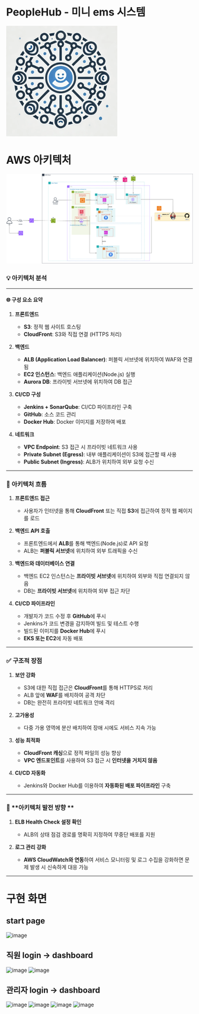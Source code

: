 # PeopleHub - 미니 ems 시스템
<img src="image.png" alt="Peoplehub - 미니 ems 시스템" width="300"/>


# AWS 아키텍처

![alt text](ems.png)


### 💡 **아키텍처 분석**
---

#### 🌐 **구성 요소 요약**
1. **프론트엔드**
   - **S3**: 정적 웹 사이트 호스팅
   - **CloudFront**: S3와 직접 연결 (HTTPS 처리)

2. **백엔드**
   - **ALB (Application Load Balancer)**: 퍼블릭 서브넷에 위치하여 WAF와 연결됨
   - **EC2 인스턴스**: 백엔드 애플리케이션(Node.js) 실행
   - **Aurora DB**: 프라이빗 서브넷에 위치하여 DB 접근

3. **CI/CD 구성**
   - **Jenkins + SonarQube**: CI/CD 파이프라인 구축
   - **GitHub**: 소스 코드 관리
   - **Docker Hub**: Docker 이미지를 저장하여 배포

4. **네트워크**
   - **VPC Endpoint**: S3 접근 시 프라이빗 네트워크 사용
   - **Private Subnet (Egress)**: 내부 애플리케이션이 S3에 접근할 때 사용
   - **Public Subnet (Ingress)**: ALB가 위치하여 외부 요청 수신

---

### 📝 **아키텍처 흐름**
1. **프론트엔드 접근**
   - 사용자가 인터넷을 통해 **CloudFront** 또는 직접 **S3**에 접근하여 정적 웹 페이지를 로드

2. **백엔드 API 호출**
   - 프론트엔드에서 **ALB**를 통해 백엔드(Node.js)로 API 요청
   - ALB는 **퍼블릭 서브넷**에 위치하여 외부 트래픽을 수신

3. **백엔드와 데이터베이스 연결**
   - 백엔드 EC2 인스턴스는 **프라이빗 서브넷**에 위치하여 외부와 직접 연결되지 않음
   - DB는 **프라이빗 서브넷**에 위치하여 외부 접근 차단

4. **CI/CD 파이프라인**
   - 개발자가 코드 수정 후 **GitHub**에 푸시
   - Jenkins가 코드 변경을 감지하여 빌드 및 테스트 수행
   - 빌드된 이미지를 **Docker Hub**에 푸시
   - **EKS 또는 EC2**에 자동 배포

---

### ✅ **구조적 장점**
1. **보안 강화**
   - S3에 대한 직접 접근은 **CloudFront**를 통해 HTTPS로 처리
   - ALB 앞에 **WAF**를 배치하여 공격 차단
   - DB는 완전히 프라이빗 네트워크 안에 격리

2. **고가용성**
   - 다중 가용 영역에 분산 배치하여 장애 시에도 서비스 지속 가능

3. **성능 최적화**
   - **CloudFront 캐싱**으로 정적 파일의 성능 향상
   - **VPC 엔드포인트**를 사용하여 S3 접근 시 **인터넷을 거치지 않음**

4. **CI/CD 자동화**
   - Jenkins와 Docker Hub를 이용하여 **자동화된 배포 파이프라인** 구축

---

### 🚩 **아키텍처 발전 방향 **
1. **ELB Health Check 설정 확인**
   - ALB의 상태 점검 경로를 명확히 지정하여 무중단 배포를 지원

2. **로그 관리 강화**
   - **AWS CloudWatch와 연동**하여 서비스 모니터링 및 로그 수집을 강화하면 문제 발생 시 신속하게 대응 가능

---

# 구현 화면
## start page
![image](https://github.com/user-attachments/assets/4c390748-4229-4294-b41a-1e5036c00477)
## 직원 login -> dashboard
![image](https://github.com/user-attachments/assets/20835ec1-8b8b-4587-9b0b-e0208b518fe8)
![image](https://github.com/user-attachments/assets/45613baf-1d43-4164-9d23-8a686aea85fe)


## 관리자 login -> dashboard

![image](https://github.com/user-attachments/assets/36775d14-7b5d-4182-ac3b-caf13d2165a2)
![image](https://github.com/user-attachments/assets/e63d18f8-4db5-4be0-a93d-093d4e375dcf)
![image](https://github.com/user-attachments/assets/41f85b23-82af-4df2-b2e3-9b7a5b576491)
![image](https://github.com/user-attachments/assets/0cbcdbf6-2241-43d7-9c45-12df5b1826ad)

